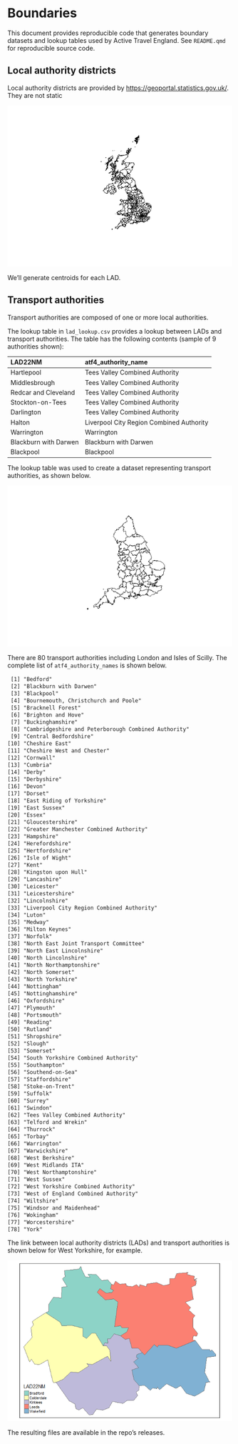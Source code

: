 # Boundaries

This document provides reproducible code that generates boundary
datasets and lookup tables used by Active Travel England. See
`README.qmd` for reproducible source code.

## Local authority districts

Local authority districts are provided by
https://geoportal.statistics.gov.uk/. They are not static

![](README_files/figure-commonmark/lads-1.png)

We’ll generate centroids for each LAD.

## Transport authorities

Transport authorities are composed of one or more local authorities.

The lookup table in `lad_lookup.csv` provides a lookup between LADs and
transport authorities. The table has the following contents (sample of 9
authorities shown):

| LAD22NM               | atf4_authority_name                      |
|:----------------------|:-----------------------------------------|
| Hartlepool            | Tees Valley Combined Authority           |
| Middlesbrough         | Tees Valley Combined Authority           |
| Redcar and Cleveland  | Tees Valley Combined Authority           |
| Stockton-on-Tees      | Tees Valley Combined Authority           |
| Darlington            | Tees Valley Combined Authority           |
| Halton                | Liverpool City Region Combined Authority |
| Warrington            | Warrington                               |
| Blackburn with Darwen | Blackburn with Darwen                    |
| Blackpool             | Blackpool                                |

The lookup table was used to create a dataset representing transport
authorities, as shown below.

![](README_files/figure-commonmark/transport_authorities-1.png)

There are 80 transport authorities including London and Isles of Scilly.
The complete list of `atf4_authority_names` is shown below.

     [1] "Bedford"                                           
     [2] "Blackburn with Darwen"                             
     [3] "Blackpool"                                         
     [4] "Bournemouth, Christchurch and Poole"               
     [5] "Bracknell Forest"                                  
     [6] "Brighton and Hove"                                 
     [7] "Buckinghamshire"                                   
     [8] "Cambridgeshire and Peterborough Combined Authority"
     [9] "Central Bedfordshire"                              
    [10] "Cheshire East"                                     
    [11] "Cheshire West and Chester"                         
    [12] "Cornwall"                                          
    [13] "Cumbria"                                           
    [14] "Derby"                                             
    [15] "Derbyshire"                                        
    [16] "Devon"                                             
    [17] "Dorset"                                            
    [18] "East Riding of Yorkshire"                          
    [19] "East Sussex"                                       
    [20] "Essex"                                             
    [21] "Gloucestershire"                                   
    [22] "Greater Manchester Combined Authority"             
    [23] "Hampshire"                                         
    [24] "Herefordshire"                                     
    [25] "Hertfordshire"                                     
    [26] "Isle of Wight"                                     
    [27] "Kent"                                              
    [28] "Kingston upon Hull"                                
    [29] "Lancashire"                                        
    [30] "Leicester"                                         
    [31] "Leicestershire"                                    
    [32] "Lincolnshire"                                      
    [33] "Liverpool City Region Combined Authority"          
    [34] "Luton"                                             
    [35] "Medway"                                            
    [36] "Milton Keynes"                                     
    [37] "Norfolk"                                           
    [38] "North East Joint Transport Committee"              
    [39] "North East Lincolnshire"                           
    [40] "North Lincolnshire"                                
    [41] "North Northamptonshire"                            
    [42] "North Somerset"                                    
    [43] "North Yorkshire"                                   
    [44] "Nottingham"                                        
    [45] "Nottinghamshire"                                   
    [46] "Oxfordshire"                                       
    [47] "Plymouth"                                          
    [48] "Portsmouth"                                        
    [49] "Reading"                                           
    [50] "Rutland"                                           
    [51] "Shropshire"                                        
    [52] "Slough"                                            
    [53] "Somerset"                                          
    [54] "South Yorkshire Combined Authority"                
    [55] "Southampton"                                       
    [56] "Southend-on-Sea"                                   
    [57] "Staffordshire"                                     
    [58] "Stoke-on-Trent"                                    
    [59] "Suffolk"                                           
    [60] "Surrey"                                            
    [61] "Swindon"                                           
    [62] "Tees Valley Combined Authority"                    
    [63] "Telford and Wrekin"                                
    [64] "Thurrock"                                          
    [65] "Torbay"                                            
    [66] "Warrington"                                        
    [67] "Warwickshire"                                      
    [68] "West Berkshire"                                    
    [69] "West Midlands ITA"                                 
    [70] "West Northamptonshire"                             
    [71] "West Sussex"                                       
    [72] "West Yorkshire Combined Authority"                 
    [73] "West of England Combined Authority"                
    [74] "Wiltshire"                                         
    [75] "Windsor and Maidenhead"                            
    [76] "Wokingham"                                         
    [77] "Worcestershire"                                    
    [78] "York"                                              

The link between local authority districts (LADs) and transport
authorities is shown below for West Yorkshire, for example.

![](README_files/figure-commonmark/unnamed-chunk-5-1.png)

The resulting files are available in the repo’s releases.
